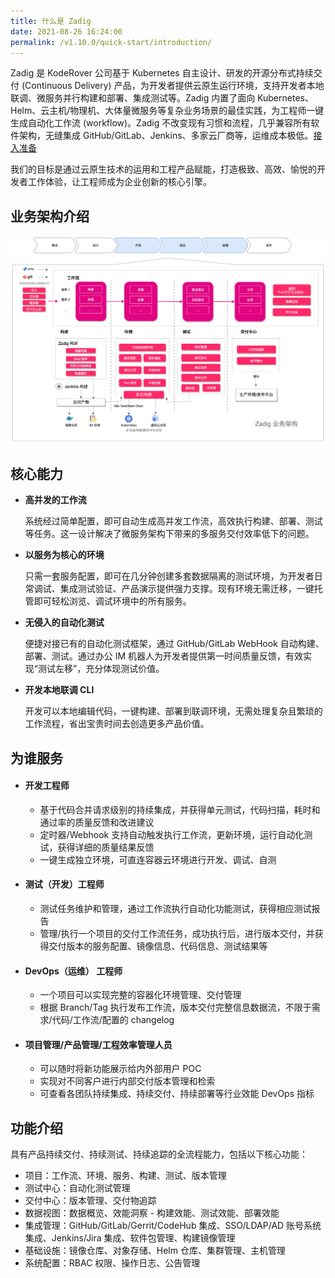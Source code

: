 ```yaml
---
title: 什么是 Zadig
date: 2021-08-26 16:24:00
permalink: /v1.10.0/quick-start/introduction/
---
```


Zadig 是 KodeRover 公司基于 Kubernetes 自主设计、研发的开源分布式持续交付 (Continuous Delivery) 产品，为开发者提供云原生运行环境，支持开发者本地联调、微服务并行构建和部署、集成测试等。Zadig 内置了面向 Kubernetes、Helm、云主机/物理机、大体量微服务等复杂业务场景的最佳实践，为工程师一键生成自动化工作流 (workflow)。Zadig 不改变现有习惯和流程，几乎兼容所有软件架构，无缝集成 GitHub/GitLab、Jenkins、多家云厂商等，运维成本极低。[接入准备](/v1.10.0/quick-start/prepare/)

我们的目标是通过云原生技术的运用和工程产品赋能，打造极致、高效、愉悦的开发者工作体验，让工程师成为企业创新的核心引擎。

## 业务架构介绍

![业务架构图](./_images/Zadig-Business-Architecture-zh.jpg)

## 核心能力

- **高并发的工作流**

  系统经过简单配置，即可自动生成高并发工作流，高效执行构建、部署、测试等任务。这一设计解决了微服务架构下带来的多服务交付效率低下的问题。

- **以服务为核心的环境**

  只需一套服务配置，即可在几分钟创建多套数据隔离的测试环境，为开发者日常调试、集成测试验证、产品演示提供强力支撑。现有环境无需迁移，一键托管即可轻松浏览、调试环境中的所有服务。


- **无侵入的自动化测试**

  便捷对接已有的自动化测试框架，通过 GitHub/GitLab WebHook 自动构建、部署、测试。通过办公 IM 机器人为开发者提供第一时间质量反馈，有效实现“测试左移”，充分体现测试价值。

- **开发本地联调 CLI**

  开发可以本地编辑代码，一键构建、部署到联调环境，无需处理复杂且繁琐的工作流程，省出宝贵时间去创造更多产品价值。

## 为谁服务

* #### 开发工程师
    - 基于代码合并请求级别的持续集成，并获得单元测试，代码扫描，耗时和通过率的质量反馈和改进建议
    - 定时器/Webhook 支持自动触发执行工作流，更新环境，运行自动化测试，获得详细的质量结果反馈
    - 一键生成独立环境，可直连容器云环境进行开发、调试、自测

* #### 测试（开发）工程师
    - 测试任务维护和管理，通过工作流执行自动化功能测试，获得相应测试报告
    - 管理/执行一个项目的交付工作流任务，成功执行后，进行版本交付，并获得交付版本的服务配置、镜像信息、代码信息、测试结果等

* #### DevOps（运维） 工程师
    - 一个项目可以实现完整的容器化环境管理、交付管理
    - 根据 Branch/Tag 执行发布工作流，版本交付完整信息数据流，不限于需求/代码/工作流/配置的 changelog

* #### 项目管理/产品管理/工程效率管理人员
    - 可以随时将新功能展示给内外部用户 POC
    - 实现对不同客户进行内部交付版本管理和检索
    - 可查看各团队持续集成、持续交付、持续部署等行业效能 DevOps 指标

## 功能介绍

具有产品持续交付、持续测试、持续追踪的全流程能力，包括以下核心功能：

- 项目：工作流、环境、服务、构建、测试、版本管理
- 测试中心：自动化测试管理
- 交付中心：版本管理、交付物追踪
- 数据视图：数据概览、效能洞察 - 构建效能、测试效能、部署效能
- 集成管理：GitHub/GitLab/Gerrit/CodeHub 集成、SSO/LDAP/AD 账号系统集成、Jenkins/Jira 集成、软件包管理、构建镜像管理
- 基础设施：镜像仓库、对象存储、Helm 仓库、集群管理、主机管理
- 系统配置：RBAC 权限、操作日志、公告管理